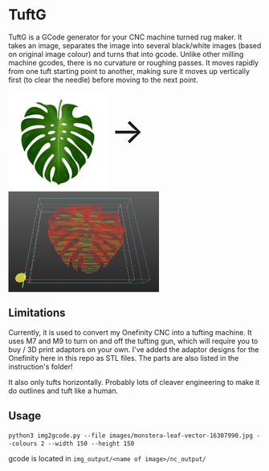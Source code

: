 # TuftG

TuftG is a GCode generator for your CNC machine turned rug maker. It takes an image, separates the image into several black/white images (based on original image colour) and turns that into gcode. Unlike other milling machine gcodes, there is no curvature or roughing passes. It moves rapidly from one tuft starting point to another, making sure it moves up vertically first (to clear the needle) before moving to the next point.

<img src="https://github.com/DominicFung/tuftg/blob/main/images/monstera-leaf-vector-16307990.jpg?raw=true" align="center"
     alt="Screenshot of Logistical.ly" width="200" height="200">
<span style="font-size:5em;padding-left:20;padding-right:10;padding-top:80"> → </span>
<img src="https://github.com/DominicFung/tuftg/blob/main/instructions/screenshots/screenshot1.png?raw=true" align="center"
     alt="Screenshot of Logistical.ly" width="300" height="200">


## Limitations

Currently, it is used to convert my Onefinity CNC into a tufting machine. It uses M7 and M9 to turn on and off the tufting gun, which will require you to buy / 3D print adaptors on your own. I've added the adaptor designs for the Onefinity here in this repo as STL files. The parts are also listed in the instruction's folder!

It also only tufts horizontally. Probably lots of cleaver engineering to make it do outlines and tuft like a human.

## Usage

```
python3 img2gcode.py --file images/monstera-leaf-vector-16307990.jpg --colours 2 --width 150 --height 150
```

gcode is located in `img_output/<name of image>/nc_output/`